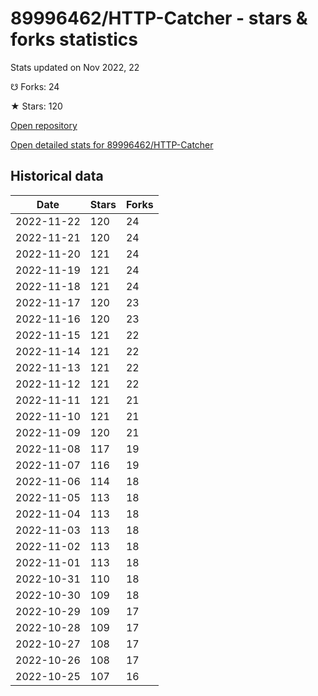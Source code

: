 # 89996462/HTTP-Catcher - stars & forks statistics

Stats updated on Nov 2022, 22

☋ Forks: 24

★ Stars: 120

[Open repository](https://github.com/89996462/HTTP-Catcher)

[Open detailed stats for 89996462/HTTP-Catcher](https://reviewgithub.com/rep/89996462/HTTP-Catcher)

## Historical data
| Date | Stars | Forks |
|------|-------|-------|
| 2022-11-22 | 120 | 24 | 
| 2022-11-21 | 120 | 24 | 
| 2022-11-20 | 121 | 24 | 
| 2022-11-19 | 121 | 24 | 
| 2022-11-18 | 121 | 24 | 
| 2022-11-17 | 120 | 23 | 
| 2022-11-16 | 120 | 23 | 
| 2022-11-15 | 121 | 22 | 
| 2022-11-14 | 121 | 22 | 
| 2022-11-13 | 121 | 22 | 
| 2022-11-12 | 121 | 22 | 
| 2022-11-11 | 121 | 21 | 
| 2022-11-10 | 121 | 21 | 
| 2022-11-09 | 120 | 21 | 
| 2022-11-08 | 117 | 19 | 
| 2022-11-07 | 116 | 19 | 
| 2022-11-06 | 114 | 18 | 
| 2022-11-05 | 113 | 18 | 
| 2022-11-04 | 113 | 18 | 
| 2022-11-03 | 113 | 18 | 
| 2022-11-02 | 113 | 18 | 
| 2022-11-01 | 113 | 18 | 
| 2022-10-31 | 110 | 18 | 
| 2022-10-30 | 109 | 18 | 
| 2022-10-29 | 109 | 17 | 
| 2022-10-28 | 109 | 17 | 
| 2022-10-27 | 108 | 17 | 
| 2022-10-26 | 108 | 17 | 
| 2022-10-25 | 107 | 16 | 

